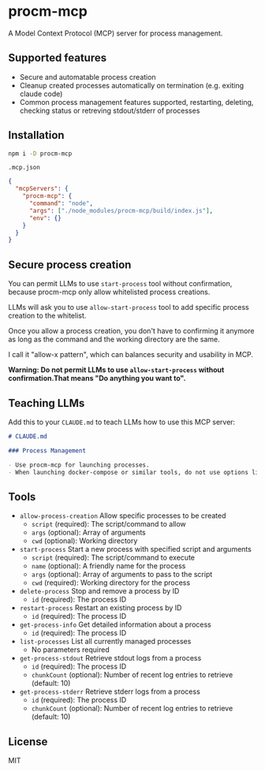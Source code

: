 # procm-mcp

A Model Context Protocol (MCP) server for process management.

## Supported features

- Secure and automatable process creation
- Cleanup created processes automatically on termination (e.g. exiting claude code)
- Common process management features supported, restarting, deleting, checking status or retreving stdout/stderr of processes

## Installation

```bash
npm i -D procm-mcp
```

`.mcp.json`

```json
{
  "mcpServers": {
    "procm-mcp": {
      "command": "node",
      "args": ["./node_modules/procm-mcp/build/index.js"],
      "env": {}
    }
  }
}
```

## Secure process creation

You can permit LLMs to use `start-process` tool without confirmation, because procm-mcp only allow whitelisted process creations.

LLMs will ask you to use `allow-start-process` tool to add specific process creation to the whitelist.

Once you allow a process creation, you don't have to confirming it anymore as long as the command and the working directory are the same.

I call it "allow-x pattern", which can balances security and usability in MCP.

**Warning: Do not permit LLMs to use `allow-start-process` without confirmation.That means "Do anything you want to".**

## Teaching LLMs

Add this to your `CLAUDE.md` to teach LLMs how to use this MCP server:

```md
# CLAUDE.md

### Process Management

- Use procm-mcp for launching processes.
- When launching docker-compose or similar tools, do not use options like -d that run in the background. Always launch them in the foreground.
```

## Tools

- `allow-process-creation` Allow specific processes to be created
  - `script` (required): The script/command to allow
  - `args` (optional): Array of arguments
  - `cwd` (optional): Working directory
- `start-process` Start a new process with specified script and arguments
  - `script` (required): The script/command to execute
  - `name` (optional): A friendly name for the process
  - `args` (optional): Array of arguments to pass to the script
  - `cwd` (required): Working directory for the process
- `delete-process` Stop and remove a process by ID
  - `id` (required): The process ID
- `restart-process` Restart an existing process by ID
  - `id` (required): The process ID
- `get-process-info` Get detailed information about a process
  - `id` (required): The process ID
- `list-processes` List all currently managed processes
  - No parameters required
- `get-process-stdout` Retrieve stdout logs from a process
  - `id` (required): The process ID
  - `chunkCount` (optional): Number of recent log entries to retrieve (default: 10)
- `get-process-stderr` Retrieve stderr logs from a process
  - `id` (required): The process ID
  - `chunkCount` (optional): Number of recent log entries to retrieve (default: 10)

## License

MIT
